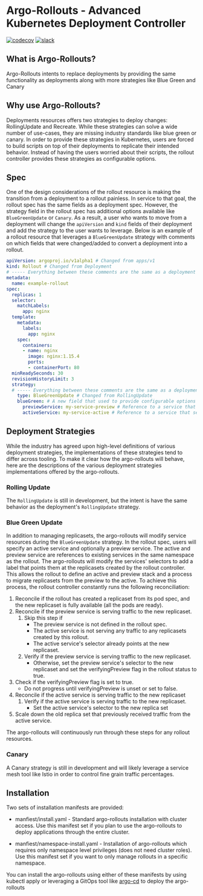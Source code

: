 
# Argo-Rollouts - Advanced Kubernetes Deployment Controller
[![codecov](https://codecov.io/gh/argoproj/argo-rollouts/branch/master/graph/badge.svg)](https://codecov.io/gh/argoproj/argo-rollouts)
[![slack](https://img.shields.io/badge/slack-argoproj-brightgreen.svg?logo=slack)](https://argoproj.github.io/community/join-slack)

## What is Argo-Rollouts?
Argo-Rollouts intents to replace deployments by providing the same functionality as deployments along with more strategies like Blue Green and Canary

## Why use Argo-Rollouts?
Deployments resources offers two strategies to deploy changes: RollingUpdate and Recreate.  While these strategies can solve a wide number of use-cases, they are missing industry standards like blue green or canary.  In order to provide these strategies in Kubernetes, users are forced to build scripts on top of their deployments to replicate their intended behavior.  Instead of having the users worried about their scripts, the rollout controller provides these strategies as configurable options.  

## Spec
One of the design considerations of the rollout resource is making the transition from a deployment to a rollout painless.  In service to that goal, the rollout spec has the same fields as a deployment spec.  However, the strategy field in the rollout spec has additional options available like `BlueGreenUpdate` or `Canary`.  As a result, a user who wants to move from a deployment will change the `apiVersion` and `kind` fields of their deployment and add the strategy to the user wants to leverage.  Below is an example of a rollout resource that leverages a `BlueGreenUpdate` strategy with comments on which fields that were changed/added to convert a deployment into a rollout.

```yaml
apiVersion: argoproj.io/v1alpha1 # Changed from apps/v1
kind: Rollout # Changed from Deployment
# ----- Everything between these comments are the same as a deployment -----
metadata:
  name: example-rollout
spec:
  replicas: 1
  selector:
    matchLabels:
      app: nginx
  template:
    metadata:
      labels:
        app: nginx
    spec:
      containers:
      - name: nginx
        image: nginx:1.15.4
        ports:
        - containerPort: 80
  minReadySeconds: 30
  revisionHistoryLimit: 3
  strategy:
  # ----- Everything between these comments are the same as a deployment -----
    type: BlueGreenUpdate # Changed from RollingUpdate
    blueGreen: # A new field that used to provide configurable options for a BlueGreenUpdate strategy
      previewService: my-service-preview # Reference to a service that can serve traffic to a new image before it receives the active traffic  
      activeService: my-service-active # Reference to a service that serves end-user traffic to the replica set
```

## Deployment Strategies
While the industry has agreed upon high-level definitions of various deployment strategies, the implementations of these strategies tend to differ across tooling.  To make it clear how the argo-rollouts will behave, here are the descriptions of the various deployment strategies implementations offered by the argo-rollouts.

### Rolling Update
The `RollingUpdate` is still in development, but the intent is have the same behavior as the deployment's `RollingUpdate` strategy.

### Blue Green Update
In addition to managing replicasets, the argo-rollouts will modify service resources during the `BlueGreenUpdate` strategy.  In the rollout spec, users will specify an active service and optionally a preview service. The active and preview service are references to existing services in the same namespace as the rollout.  The argo-rollouts will modify the services' selectors to add a label that points them at the replicasets created by the rollout controller.  This allows the rollout to define an active and preview stack and a process to migrate replicasets from the preview to the active.  To achieve this process, the rollout controller constantly runs the following reconciliation:

1. Reconcile if the rollout has created a replicaset from its pod spec, and the new replicaset is fully available (all the pods are ready).
1. Reconcile if the preview service is serving traffic to the new replicaset.
    1. Skip this step if 
        * The preview service is not defined in the rollout spec.
        * The active service is not serving any traffic to any replicasets created by this rollout. 
        * The active service's selector already points at the new replicaset. 
    1. Verify if the preview service is serving traffic to the new replicaset.
        * Otherwise, set the preview service's selector to the new replicaset and set the verifyingPreview flag in the rollout status to true.
1. Check if the verifyingPreview flag is set to true.
    * Do not progress until verifyingPreview is unset or set to false.
1. Reconcile if the active service is serving traffic to the new replicaset
    1. Verify if the active service is serving traffic to the new replicaset.
        * Set the active service's selector to the new replica set
1. Scale down the old replica set that previously received traffic from the active service.

The argo-rollouts will continuously run through these steps for any rollout resources.


### Canary
A Canary strategy is still in development and will likely leverage a service mesh tool like Istio in order to control fine grain traffic percentages.

## Installation

Two sets of installation manifests are provided:

* manfiest/install.yaml - Standard argo-rollouts installation with cluster access. Use this manifest set if you plan to use the argo-rollouts to deploy applications through the entire cluster.

* manfiest/namespace-install.yaml - Installation of argo-rollouts which requires only namespace level privileges (does not need cluster roles). Use this manifest set if you want to only manage rollouts in a specific namespace.

You can install the argo-rollouts using either of these manifests by using kubectl apply or leveraging a GitOps tool like [argo-cd](https://github.com/argoproj/argo-cd) to deploy the argo-rollouts
